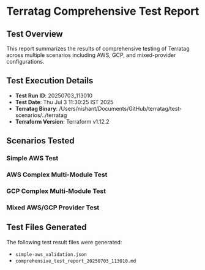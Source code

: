 # Terratag Comprehensive Test Report

## Test Overview

This report summarizes the results of comprehensive testing of Terratag across multiple scenarios including AWS, GCP, and mixed-provider configurations.

## Test Execution Details

- **Test Run ID**: 20250703_113010
- **Test Date**: Thu Jul  3 11:30:25 IST 2025
- **Terratag Binary**: /Users/nishant/Documents/GitHub/terratag/test-scenarios/../terratag
- **Terraform Version**: Terraform v1.12.2

## Scenarios Tested

### Simple AWS Test

### AWS Complex Multi-Module Test

### GCP Complex Multi-Module Test

### Mixed AWS/GCP Provider Test

## Test Files Generated

The following test result files were generated:

- `simple-aws_validation.json`
- `comprehensive_test_report_20250703_113010.md`
